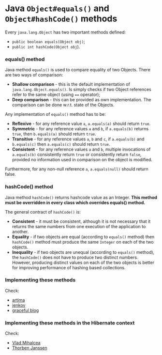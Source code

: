# Java `Object#equals()` and `Object#hashCode()` methods

Every `java.lang.Object` has two important methods defined:
* `public boolean equals(Object obj)`;
* `public int hashCode(Object obj`).

### equals() method

Java method `equals()` is used to compare equality of two Objects. There are two ways of comparison:
* **Shallow comparison** - this is the default implementation of `java.lang.Object.equals()`. Is simply checks if two Object references refer to the same object (using `==` operator);
* **Deep comparison** - this can be provided as own implementation. The comparison can be done w.r.t. state of the Objects.

Any implementation of `equals()` method has to be:
* **Reflexive** - for any reference value `a`, `a.equals(a)` should return `true`.
* **Symmetric** - for any reference values `a` and `b`, if `a.equals(b)` returns `true`, then `b.equals(a)` should return `true`.
* **Transitive** - for any reference values `a`, `b` and `c`, if `a.equals(b)` and `b.equals(c)` then `a.equals(c)` should return `true`.
* **Consistent** - for any reference values `a` and `b`, multiple invocations of `a.equals(b)` consistently return `true` or consistently return `false`, provided no information used in comparison on the object is modified.

Furthermore, for any non-null reference `a`, `a.equals(null)` should return false.

### hashCode() method

Java method `hashCode()` returns hashcode value as an Integer. **This method must be overridden in every class which overrides equals() method.**

The general contract of `hashCode()` is:
* **Consistent** - it must be consistent, although it is not necessary that it returns the same numbers from one execution of the application to another.
* **Equality** - if two objects are equal (according to `equals()` method) then `hashCode()` method must produce the same `Integer` on each of the two objects.
* **Inequality** - if two objects are unequal (according to `equals()` method), the `hashCode()` does not have to produce two distinct numbers. However, producing distinct values on each of the two objects is better for improving performance of hashing based collections.

### Implementing these methods

Check:
* [artima](https://www.artima.com/articles/how-to-write-an-equality-method-in-java)
* [jenkov](https://jenkov.com/tutorials/java-collections/hashcode-equals.html)
* [graceful blog](http://gracelang.org/applications/2011/02/07/values-equals-and-hashcodes/)

### Implementing these methods in the Hibernate context

Check:
* [Vlad Mihalcea](https://vladmihalcea.com/the-best-way-to-implement-equals-hashcode-and-tostring-with-jpa-and-hibernate/)
* [Thorben Janssen](https://thorben-janssen.com/ultimate-guide-to-implementing-equals-and-hashcode-with-hibernate/)